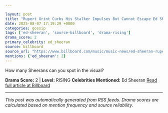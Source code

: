 ```yaml
---

layout: post
title: "Rupert Grint Curbs His Stalker Impulses But Cannot Escape Ed Sheeran in ‘A Little More’ Music Video"""
date: 2025-08-07 17:19:29 +0000
categories: gossip
tags: ['ed-sheeran', 'source-billboard', 'drama-rising']
drama_score: 2
primary_celebrity: ed_sheeran
source: billboard
source_url: "https://www.billboard.com/music/music-news/ed-sheeran-rupert-grint-a-little-more-video-1236038686/"""
mentions: {'ed_sheeran': 2}
---
```


How many Sheerans can you spot in the visual?

**Drama Score:** 2 | **Level:** RISING **Celebrities Mentioned:** Ed Sheeran [Read full article at Billboard](https://www.billboard.com/music/music-news/ed-sheeran-rupert-grint-a-little-more-video-1236038686/)

---

*This post was automatically generated from RSS feeds. Drama scores are calculated based on mention frequency and source reliability.*